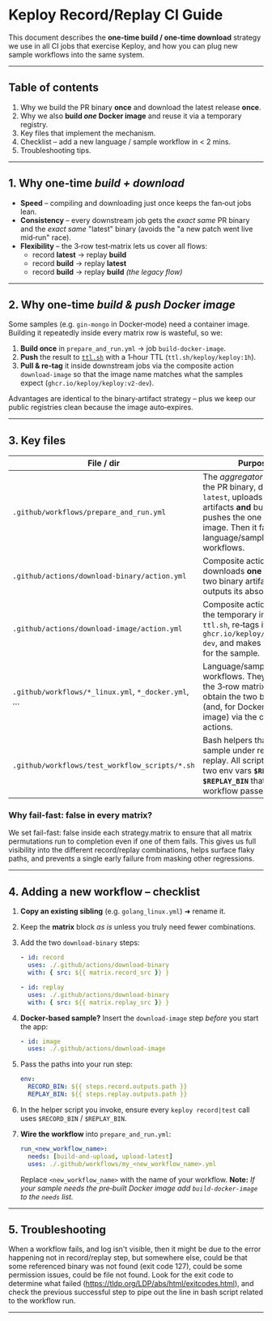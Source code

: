 # Keploy Record/Replay CI Guide

This document describes the **one‑time build / one‑time download** strategy we use in all CI jobs that exercise Keploy, and how you can plug new sample workflows into the same system.

---

## Table of contents

1. Why we build the PR binary **once** and download the latest release **once**.
2. Why we also **build *one* Docker image** and reuse it via a temporary registry.
3. Key files that implement the mechanism.
4. Checklist – add a new language / sample workflow in < 2 mins.
5. Troubleshooting tips.

---

## 1. Why one‑time *build + download*

* **Speed** – compiling and downloading just once keeps the fan‑out jobs lean.
* **Consistency** – every downstream job gets the *exact same* PR binary and the *exact same* "latest" binary (avoids the "a new patch went live mid‑run" race).
* **Flexibility** – the 3‑row test‑matrix lets us cover all flows:
  * record **latest** → replay **build**
  * record **build**  → replay **latest**
  * record **build**  → replay **build** *(the legacy flow)*

---

## 2. Why one‑time *build & push Docker image*
Some samples (e.g. `gin‑mongo` in Docker‑mode) need a container image. Building it repeatedly inside every matrix row is wasteful, so we:

1. **Build once** in `prepare_and_run.yml` → job `build‑docker‑image`.
2. **Push** the result to [`ttl.sh`](https://ttl.sh) with a 1‑hour TTL (`ttl.sh/keploy/keploy:1h`).
3. **Pull & re‑tag** it inside downstream jobs via the composite action `download‑image` so that the image name matches what the samples expect (`ghcr.io/keploy/keploy:v2‑dev`).

Advantages are identical to the binary‑artifact strategy – plus we keep our public registries clean because the image auto‑expires.

---

## 3. Key files

| File / dir                                         | Purpose                                                                                                                                                                             |
| -------------------------------------------------- | ----------------------------------------------------------------------------------------------------------------------------------------------------------------------------------- |
| `.github/workflows/prepare_and_run.yml`            | The *aggregator* – builds the PR binary, downloads `latest`, uploads both as artifacts **and** builds + pushes the one Docker image. Then it fans‑out to language/sample workflows. |
| `.github/actions/download-binary/action.yml`       | Composite action – downloads **one** of those two binary artifacts and outputs its absolute path.                                                                                   |
| `.github/actions/download-image/action.yml`        | Composite action – pulls the temporary image from `ttl.sh`, re‑tags it to `ghcr.io/keploy/keploy:v2-dev`, and makes it available for the sample.                                    |
| `.github/workflows/*_linux.yml`, `*_docker.yml`, … | Language/sample workflows. They declare the 3‑row matrix and obtain the two binaries (and, for Docker flows, the image) via the composite actions.                                  |
| `.github/workflows/test_workflow_scripts/*.sh`     | Bash helpers that run the sample under record / replay. All scripts use the two env vars **`$RECORD_BIN`** / **`$REPLAY_BIN`** that the workflow passes in.                         |

### Why fail-fast: false in every matrix?

We set fail-fast: false inside each strategy.matrix to ensure that all matrix permutations run to completion even if one of them fails. This gives us full visibility into the different record/replay combinations, helps surface flaky paths, and prevents a single early failure from masking other regressions.

---

## 4. Adding a new workflow – checklist

1. **Copy an existing sibling** (e.g. `golang_linux.yml`) ➜ rename it.
2. Keep the **matrix** block *as is* unless you truly need fewer combinations.
3. Add the two `download-binary` steps:

   ```yaml
   - id: record
     uses: ./.github/actions/download-binary
     with: { src: ${{ matrix.record_src }} }

   - id: replay
     uses: ./.github/actions/download-binary
     with: { src: ${{ matrix.replay_src }} }
   ```
4. **Docker‑based sample?**  Insert the `download-image` step *before* you start the app:

   ```yaml
   - id: image
     uses: ./.github/actions/download-image
   ```
5. Pass the paths into your run step:

   ```yaml
   env:
     RECORD_BIN: ${{ steps.record.outputs.path }}
     REPLAY_BIN: ${{ steps.replay.outputs.path }}
   ```
6. In the helper script you invoke, ensure every `keploy record|test` call uses `$RECORD_BIN` / `$REPLAY_BIN`.
7. **Wire the workflow** into `prepare_and_run.yml`:

   ```yaml
   run_<new_workflow_name>:
     needs: [build-and-upload, upload-latest]
     uses: ./.github/workflows/my_<new_workflow_name>.yml
   ```
   Replace `<new_workflow_name>` with the name of your workflow.
   **Note:** *If your sample needs the pre‑built Docker image add `build-docker-image` to the `needs` list.*

---

## 5. Troubleshooting

When a workflow fails, and log isn't visible, then it might be due to the error happening not in record/replay step, but somewhere else, could be that some referenced binary was not found (exit code 127), could be some permission issues, could be file not found. Look for the exit code to determine what failed (https://tldp.org/LDP/abs/html/exitcodes.html), and check the previous successful step to pipe out the line in bash script related to the workflow run.

---


